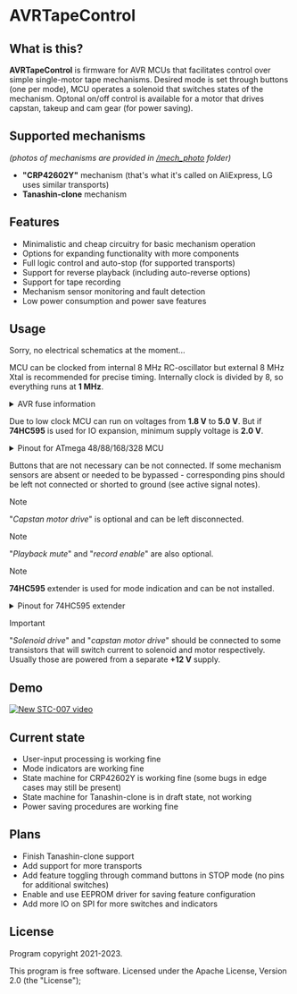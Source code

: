 # AVRTapeControl

## What is this?

**AVRTapeControl** is firmware for AVR MCUs that facilitates control over simple single-motor tape mechanisms.
Desired mode is set through buttons (one per mode), MCU operates a solenoid that switches states of the mechanism. Optonal on/off control is available for a motor that drives capstan, takeup and cam gear (for power saving).

## Supported mechanisms
*(photos of mechanisms are provided in [/mech_photo](mech_photo) folder)*
- **"CRP42602Y"** mechanism (that's what it's called on AliExpress, LG uses similar transports)
- **Tanashin-clone** mechanism

## Features

- Minimalistic and cheap circuitry for basic mechanism operation
- Options for expanding functionality with more components
- Full logic control and auto-stop (for supported transports)
- Support for reverse playback (including auto-reverse options)
- Support for tape recording
- Mechanism sensor monitoring and fault detection
- Low power consumption and power save features

## Usage

Sorry, no electrical schematics at the moment...

MCU can be clocked from internal 8 MHz RC-oscillator but external 8 MHz Xtal is recommended for precise timing. Internally clock is divided by 8, so everything runs at **1 MHz**.

<details>
<summary>AVR fuse information</summary>

Fuses for **ATmega328P** with *8 MHz Xtal*:
- **CKDIV8** = 0
- **SUT0** = 0
- **CKSEL3** = 0
- **SPIEN** = 0
- **EESAVE** = 0
- **BODLEVEL0** = 0
- all other at "1"

In hex form:
- low byte: **0x67**
- high byte: **0xD7**
- extended byte: **0xFE**

For **ATmega328P** with *internal RC generator*:
- low byte: **0xC2**
- high byte: **0xD7**
- extended byte: **0xFE**
</details>

Due to low clock MCU can run on voltages from **1.8 V** to **5.0 V**. 
But if **74HC595** is used for IO expansion, minimum supply voltage is **2.0 V**.

<details>
<summary>Pinout for ATmega 48/88/168/328 MCU</summary>

User input:
- **pin 23** *(PC0)*: (input) ***fast forward*** command *("0" active, pullup enabled)*
- **pin 24** *(PC1)*: (input) ***play*** command *("0" active, pullup enabled)*
- **pin 25** *(PC2)*: (input) ***record*** command *("0" active, pullup enabled)*
- **pin 26** *(PC3)*: (input) ***stop*** command *("0" active, pullup enabled)*
- **pin 27** *(PC4)*: (input) ***reverse play*** command *("0" active, pullup enabled)*
- **pin 28** *(PC5)*: (input) ***rewind*** command *("0" active, pullup enabled)*

Mechanism sensors:
- **pin 4** *(PD2)*: (input) takeup ***tachometer*** *(pullup enabled)*
- **pin 5** *(PD3)*: (input) home/***stop position*** sensor *("1" active, pullup enabled)*
- **pin 6** *(PD4)*: (input) ***tape presence*** sensor *("0" active, pullup enabled)*
- **pin 11** *(PD5)*: (input) forward ***record inhibit*** sensor *("1" active, pullup enabled)*
- **pin 12** *(PD6)*: (input) reverse ***record inhibit*** sensor *("1" active, pullup enabled)*

Mechanism controls:
- **pin 14** *(PB0)*: (output) ***solenoid*** drive *("1" for energizing)*
- **pin 15** *(PB1)*: (output) ***capstan motor*** drive *("1" for spinning)*

Other (optional) controls:
- **pin 2** *(PD0)*: (output) playback ***mute*** *("1" for head amplifier to mute sound when not in playback)*
- **pin 13** *(PD7)*: (output) ***record*** enable *("1" for enabling erase generator and switching amplifier to record mode)*

For extended functions:
- **pin 16** *(PB2)*: (output) SPI latch *(to pin 12 of **74HC595**)*
- **pin 17** *(PB3)*: (output) SPI data *(to pin 14 of **74HC595**)*
- **pin 19** *(PB5)*: (output) SPI clock *(to pin 11 of **74HC595**)*
- **pin 3** *(PD1)*: (output) TTL UART TX ***for debug*** @125000 8-N-1 (if enabled by [UART_TERM] define, not recommended for actual use)

</details>

Buttons that are not necessary can be not connected. If some mechanism sensors are absent or needed to be bypassed - corresponding pins should be left not connected or shorted to ground (see active signal notes).

> [!NOTE]
> "*Capstan motor drive*" is optional and can be left disconnected.

> [!NOTE]
> "*Playback mute*" and "*record enable*" are also optional.

> [!NOTE]
> **74HC595** extender is used for mode indication and can be not installed.

<details>
<summary>Pinout for 74HC595 extender</summary>

- **pin 15** *(bit 0)*: **fault**
- **pin 1** *(bit 1)*: **tape presence** (can be used for tape compartment illumination)
- **pin 2** *(bit 2)*: **stop**
- **pin 3** *(bit 3)*: **recording**
- **pin 4** *(bit 4)*: **rewind**
- **pin 5** *(bit 5)*: **playback in reverse** (or playback direction)
- **pin 6** *(bit 6)*: **playback in forward** (or playback)
- **pin 7** *(bit 7)*: **fast forward**

</details>

> [!IMPORTANT]
> "*Solenoid drive*" and "*capstan motor drive*" should be connected to some transistors that will switch current to solenoid and motor respectively. Usually those are powered from a separate **+12 V** supply.

## Demo

[![New STC-007 video](https://img.youtube.com/vi/5YsUvNuCFKs/default.jpg)](https://www.youtube.com/watch?v=5YsUvNuCFKs)

## Current state

- User-input processing is working fine
- Mode indicators are working fine
- State machine for CRP42602Y is working fine (some bugs in edge cases may still be present)
- State machine for Tanashin-clone is in draft state, not working
- Power saving procedures are working fine

## Plans
- Finish Tanashin-clone support
- Add support for more transports
- Add feature toggling through command buttons in STOP mode (no pins for additional switches)
- Enable and use EEPROM driver for saving feature configuration
- Add more IO on SPI for more switches and indicators

## License
Program copyright 2021-2023.

This program is free software.
Licensed under the Apache License, Version 2.0 (the "License");
